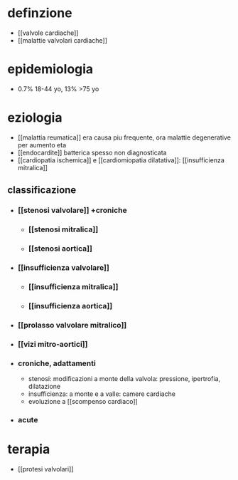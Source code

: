 # definzione
- [[valvole cardiache]]
- [[malattie valvolari cardiache]]

# epidemiologia
- 0.7% 18-44 yo, 13% >75 yo

# eziologia
- [[malattia reumatica]] era causa piu frequente, ora malattie degenerative per aumento eta
- [[endocardite]] batterica spesso non diagnosticata
- [[cardiopatia ischemica]] e [[cardiomiopatia dilatativa]]: [[insufficienza mitralica]]
## classificazione
- ### [[stenosi valvolare]] +croniche
	- ### [[stenosi mitralica]]
	- ### [[stenosi aortica]]
- ### [[insufficienza valvolare]]
	- ### [[insufficienza mitralica]]
	- ### [[insufficienza aortica]]
- ### [[prolasso valvolare mitralico]]
- ### [[vizi mitro-aortici]]
- ### croniche, adattamenti
	- stenosi: modificazioni a monte della valvola: pressione, ipertrofia, dilatazione
	- insufficienza: a monte e a valle: camere cardiache
	- evoluzione a [[scompenso cardiaco]]
- ### acute

# terapia
- [[protesi valvolari]]